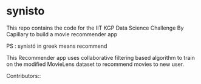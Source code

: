 # synisto
This repo contains the code for the IIT KGP Data Science Challenge By Capillary to build a movie recommender app

PS : synistó in greek means recommend

This Recommender app uses collaborative filtering based algorithm to train on the modified MovieLens dataset to recommend movies to new user. 

Contributors::
